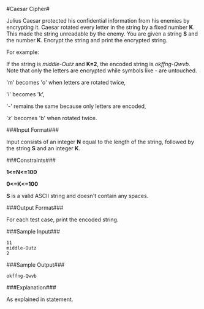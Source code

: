 #Caesar Cipher#

Julius Caesar protected his confidential information from his enemies by encrypting it. Caesar rotated every letter in the string by a fixed number **K**. This made the string unreadable by the enemy. You are given a string **S** and the number **K**. Encrypt the string and print the encrypted string.

For example:
 
If the string is _middle-Outz_ and **K=2**, the encoded string is _okffng-Qwvb_. Note that only the letters are encrypted while symbols like - are untouched. 

'm' becomes 'o' when letters are rotated twice,
 
'i' becomes 'k', 

'-' remains the same because only letters are encoded, 

'z' becomes 'b' when rotated twice.

###Input Format###

Input consists of an integer **N** equal to the length of the string, followed by the string **S** and an integer **K**.

###Constraints###
 
**1<=N<=100**
 
**0<=K<=100** 

**S** is a valid ASCII string and doesn't contain any spaces.

###Output Format###

For each test case, print the encoded string.

###Sample Input###

    11
    middle-Outz
    2

###Sample Output###

    okffng-Qwvb

###Explanation###

As explained in statement.